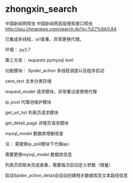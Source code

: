 # zhongxin_search
中国新闻网爬虫
中国新闻网高级搜索接口爬虫  http://sou.chinanews.com/search.do?q=%E7%9A%84

已集成多线程，url查重，异常更换代理。

环境：
  py3.7

第三方库：
  requests pymysql lxml

功能模块：
  Spider_action 多线程调度以及程序启动

  save_text 文本分类存储

  request_model 请求模块，异常重试或使用代理

  ip_pool 代理池维护模块

  get_url_list 列表页请求模块

  get_detail_page 详情页请求模块

  mysql_model 数据库增删改查


注：
  需更换ip_poll模块下代理api

  需要更换mysql_model 数据库信息

  列表页抓取未完成查重，需要每次启动定义参数（增量）

  启动Spider_action_detail会自动创建相关数据库及文本路径信息
